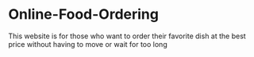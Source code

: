 # Online-Food-Ordering
This website is for those who want to order their favorite dish at the best price without having to move or wait for too long
